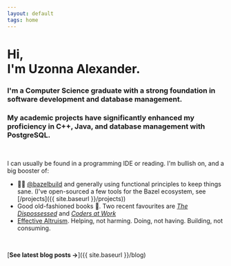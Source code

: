 ```yaml
---
layout: default
tags: home
---
```


# Hi, <br/> I'm Uzonna Alexander.

### I'm a Computer Science graduate with a strong foundation in software development and database management.

### My academic projects have significantly enhanced my proficiency in C++, Java, and database management with PostgreSQL.

<br>

I can usually be found in a programming IDE or reading.
I'm bullish on, and a big booster of:

- 🌿💚 [@bazelbuild](https://github.com/bazelbuild/) and generally using functional principles to keep things sane. (I've open-sourced a few tools for the Bazel ecosystem, see [/projects]({{ site.baseurl }}/projects))
- Good old-fashioned books 📖. Two recent favourites are [_The Dispossessed_](https://www.goodreads.com/book/show/13651.The_Dispossessed) and [_Coders at Work_](https://www.goodreads.com/book/show/6713575-coders-at-work)
- [Effective Altruism](https://www.vox.com/future-perfect/2019/12/6/20992100/peter-singer-effective-altruism-lives-you-can-save-animal-liberation). Helping, not harming. Doing, not having. Building, not consuming.

<br>

[**See latest blog posts →**]({{ site.baseurl }}/blog)
